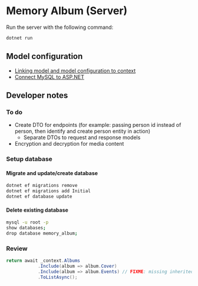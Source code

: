 # Memory Album (Server)

Run the server with the following command:

```sh
dotnet run
```

## Model configuration

- [Linking model and model configuration to context](https://learn.microsoft.com/en-us/ef/core/modeling/#using-entitytypeconfigurationattribute-on-entity-types)
- [Connect MySQL to ASP.NET](https://stackoverflow.com/questions/72148071/how-to-connect-to-mysql-server-using-entity-framework-core)

## Developer notes

### To do

- Create DTO for endpoints (for example: passing person id instead of person, then identify and create person entity in action)
  - Separate DTOs to request and response models
- Encryption and decryption for media content

### Setup database

#### Migrate and update/create database

```sh
dotnet ef migrations remove
dotnet ef migrations add Initial
dotnet ef database update
```

#### Delete existing database

```sh
mysql -u root -p
show databases;
drop database memory_album;
```

### Review

```cs
return await _context.Albums
            .Include(album => album.Cover)
            .Include(album => album.Events) // FIXME: missing inherited types
            .ToListAsync();
```

